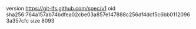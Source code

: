 version https://git-lfs.github.com/spec/v1
oid sha256:764a157ab74bdfea02cbe03a857e147888c256df4dcf5c6bb01120963a357cfc
size 8093

